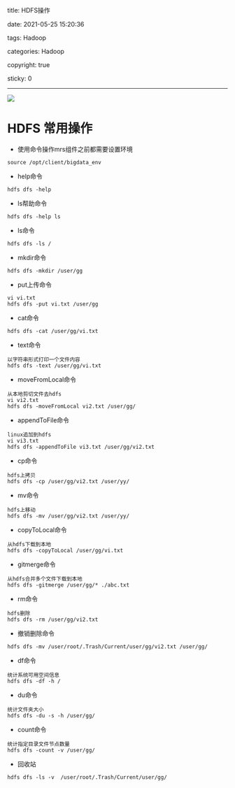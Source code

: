 title: HDFS操作

date: 2021-05-25 15:20:36

tags: Hadoop

categories: Hadoop

copyright: true

sticky: 0

---

<span id="delete">

![](/images/banner/48.jpg)

</span>

<!--more-->

# HDFS 常用操作

* 使用命令操作mrs组件之前都需要设置环境
```
source /opt/client/bigdata_env
```

* help命令
```
hdfs dfs -help
```

* ls帮助命令
```
hdfs dfs -help ls
```

* ls命令
```
hdfs dfs -ls /
```

* mkdir命令
```
hdfs dfs -mkdir /user/gg 
```

* put上传命令
```
vi vi.txt
hdfs dfs -put vi.txt /user/gg 
```

* cat命令
```
hdfs dfs -cat /user/gg/vi.txt
```

* text命令
```
以字符串形式打印一个文件内容
hdfs dfs -text /user/gg/vi.txt
```

* moveFromLocal命令
```
从本地剪切文件去hdfs
vi vi2.txt
hdfs dfs -moveFromLocal vi2.txt /user/gg/
```

* appendToFile命令
```
linux追加到hdfs
vi vi3.txt
hdfs dfs -appendToFile vi3.txt /user/gg/vi2.txt
```

* cp命令
```
hdfs上拷贝
hdfs dfs -cp /user/gg/vi2.txt /user/yy/
```

* mv命令
```
hdfs上移动
hdfs dfs -mv /user/gg/vi2.txt /user/yy/
```

* copyToLocal命令
```
从hdfs下载到本地
hdfs dfs -copyToLocal /user/gg/vi.txt
```

* gitmerge命令
```
从hdfs合并多个文件下载到本地
hdfs dfs -gitmerge /user/gg/* ./abc.txt
```

* rm命令
```
hdfs删除
hdfs dfs -rm /user/gg/vi2.txt
```

* 撤销删除命令
```
hdfs dfs -mv /user/root/.Trash/Current/user/gg/vi2.txt /user/gg/
``` 

* df命令
```
统计系统可用空间信息
hdfs dfs -df -h /
``` 

* du命令
```
统计文件夹大小
hdfs dfs -du -s -h /user/gg/
``` 

* count命令
```
统计指定目录文件节点数量
hdfs dfs -count -v /user/gg/
``` 

* 回收站
```
hdfs dfs -ls -v  /user/root/.Trash/Current/user/gg/
``` 




